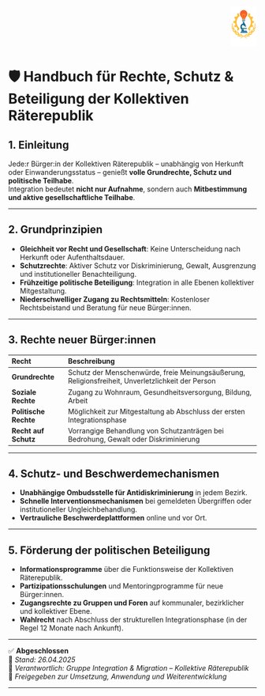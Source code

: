 <p align="right">
  <img src="https://raw.githubusercontent.com/hades-dux/Kollektive-Raeterepublik/main/Meta_und_Systemstruktur/logo_offiziell.png" alt="Logo der Kollektiven Räterepublik" height="80">
</p>

# 🛡️ Handbuch für Rechte, Schutz & Beteiligung der Kollektiven Räterepublik
<!--
Autor: Fabio Weidner
Version: 1.0
Sektion: Integration & Migration
Veröffentlichung: April 2025
-->

## 1. Einleitung

Jede:r Bürger:in der Kollektiven Räterepublik – unabhängig von Herkunft oder Einwanderungsstatus – genießt **volle Grundrechte, Schutz und politische Teilhabe**.  
Integration bedeutet **nicht nur Aufnahme**, sondern auch **Mitbestimmung und aktive gesellschaftliche Teilhabe**.

---

## 2. Grundprinzipien

- **Gleichheit vor Recht und Gesellschaft**: Keine Unterscheidung nach Herkunft oder Aufenthaltsdauer.
- **Schutzrechte**: Aktiver Schutz vor Diskriminierung, Gewalt, Ausgrenzung und institutioneller Benachteiligung.
- **Frühzeitige politische Beteiligung**: Integration in alle Ebenen kollektiver Mitgestaltung.
- **Niederschwelliger Zugang zu Rechtsmitteln**: Kostenloser Rechtsbeistand und Beratung für neue Bürger:innen.

---

## 3. Rechte neuer Bürger:innen

| Recht | Beschreibung |
|:---|:---|
| **Grundrechte** | Schutz der Menschenwürde, freie Meinungsäußerung, Religionsfreiheit, Unverletzlichkeit der Person |
| **Soziale Rechte** | Zugang zu Wohnraum, Gesundheitsversorgung, Bildung, Arbeit |
| **Politische Rechte** | Möglichkeit zur Mitgestaltung ab Abschluss der ersten Integrationsphase |
| **Recht auf Schutz** | Vorrangige Behandlung von Schutzanträgen bei Bedrohung, Gewalt oder Diskriminierung |

---

## 4. Schutz- und Beschwerdemechanismen

- **Unabhängige Ombudsstelle für Antidiskriminierung** in jedem Bezirk.
- **Schnelle Interventionsmechanismen** bei gemeldeten Übergriffen oder institutioneller Ungleichbehandlung.
- **Vertrauliche Beschwerdeplattformen** online und vor Ort.

---

## 5. Förderung der politischen Beteiligung

- **Informationsprogramme** über die Funktionsweise der Kollektiven Räterepublik.
- **Partizipationsschulungen** und Mentoringprogramme für neue Bürger:innen.
- **Zugangsrechte zu Gruppen und Foren** auf kommunaler, bezirklicher und kollektiver Ebene.
- **Wahlrecht** nach Abschluss der strukturellen Integrationsphase (in der Regel 12 Monate nach Ankunft).

---

✅ **Abgeschlossen**  
📅 *Stand: 26.04.2025*  
🏩 *Verantwortlich: Gruppe Integration & Migration – Kollektive Räterepublik*  
🔐 *Freigegeben zur Umsetzung, Anwendung und Weiterentwicklung*

---

